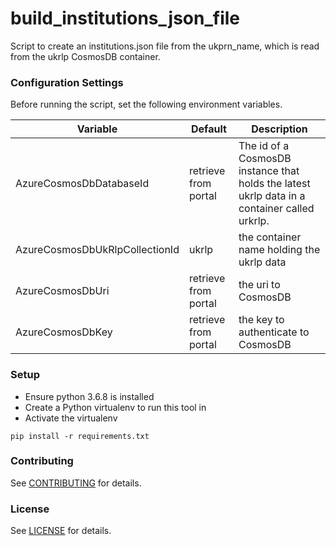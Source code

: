 build_institutions_json_file
=================
Script to create an institutions.json file from the ukprn_name, which is read from the ukrlp CosmosDB container.

### Configuration Settings

Before running the script, set the following environment variables.

| Variable                            | Default                | Description                                              |
| ----------------------------------- | ---------------------- | -------------------------------------------------------- |
| AzureCosmosDbDatabaseId | retrieve from portal | The id of a CosmosDB instance that holds the latest ukrlp data in a container called urkrlp.|
| AzureCosmosDbUkRlpCollectionId | ukrlp | the container name holding the ukrlp data |
| AzureCosmosDbUri | retrieve from portal | the uri to CosmosDB |
| AzureCosmosDbKey | retrieve from portal | the key to authenticate to CosmosDB |


### Setup

* Ensure python 3.6.8 is installed
* Create a Python virtualenv to run this tool in
* Activate the virtualenv

```
pip install -r requirements.txt
```

### Contributing

See [CONTRIBUTING](CONTRIBUTING.md) for details.

### License

See [LICENSE](LICENSE.md) for details.